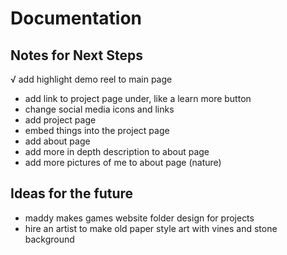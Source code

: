# Documentation

## Notes for Next Steps
√ add highlight demo reel to main page
- add link to project page under, like a learn more button
- change social media icons and links
- add project page
- embed things into the project page
- add about page
- add more in depth description to about page
- add more pictures of me to about page (nature)


## Ideas for the future
- maddy makes games website folder design for projects
- hire an artist to make old paper style art with vines and stone background
